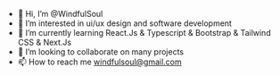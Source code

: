 - 👋 Hi, I’m @WindfulSoul
- 👀 I’m interested in ui/ux design and software development
- 🌱 I’m currently learning React.Js & Typescript & Bootstrap & Tailwind CSS & Next.Js
- 💞️ I’m looking to collaborate on many projects
- 📫 How to reach me windfulsoul@gmail.com

<!---
WindfulSoul/WindfulSoul is a ✨ special ✨ repository because its `README.md` (this file) appears on your GitHub profile.
You can click the Preview link to take a look at your changes.
--->
